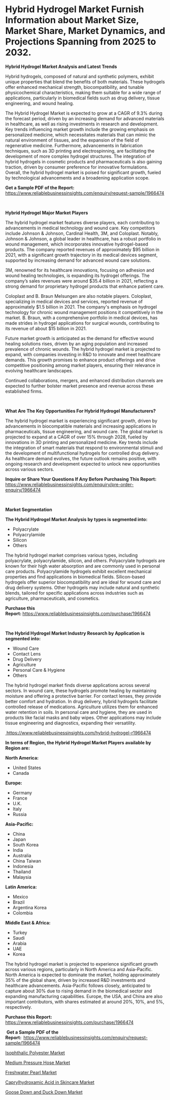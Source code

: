 <p><h1>Hybrid Hydrogel Market Furnish Information about Market Size, Market Share, Market Dynamics, and Projections Spanning from 2025 to 2032.</h1></p><p><strong>Hybrid Hydrogel Market Analysis and Latest Trends</strong></p>
<p><p>Hybrid hydrogels, composed of natural and synthetic polymers, exhibit unique properties that blend the benefits of both materials. These hydrogels offer enhanced mechanical strength, biocompatibility, and tunable physicochemical characteristics, making them suitable for a wide range of applications, particularly in biomedical fields such as drug delivery, tissue engineering, and wound healing. </p><p>The Hybrid Hydrogel Market is expected to grow at a CAGR of 9.3% during the forecast period, driven by an increasing demand for advanced materials in healthcare, as well as rising investments in research and development. Key trends influencing market growth include the growing emphasis on personalized medicine, which necessitates materials that can mimic the natural environment of tissues, and the expansion of the field of regenerative medicine. Furthermore, advancements in fabrication techniques, such as 3D printing and electrospinning, are facilitating the development of more complex hydrogel structures. The integration of hybrid hydrogels in cosmetic products and pharmaceuticals is also gaining traction, driven by consumer preference for innovative formulations. Overall, the hybrid hydrogel market is poised for significant growth, fueled by technological advancements and a broadening application scope.</p></p>
<p><strong>Get a Sample PDF of the Report:&nbsp;</strong> <a href="https://www.reliablebusinessinsights.com/enquiry/request-sample/1966474?utm_campaign=950&utm_medium=2&utm_source=Github&utm_content=ia&utm_term=01042025&utm_id=hybrid-hydrogel">https://www.reliablebusinessinsights.com/enquiry/request-sample/1966474</a></p>
<p>&nbsp;</p>
<p><strong>Hybrid Hydrogel Major Market Players</strong></p>
<p><p>The hybrid hydrogel market features diverse players, each contributing to advancements in medical technology and wound care. Key competitors include Johnson & Johnson, Cardinal Health, 3M, and Coloplast. Notably, Johnson & Johnson, a global leader in healthcare, has a robust portfolio in wound management, which incorporates innovative hydrogel-based products. The company reported revenues of approximately $95 billion in 2021, with a significant growth trajectory in its medical devices segment, supported by increasing demand for advanced wound care solutions.</p><p>3M, renowned for its healthcare innovations, focusing on adhesion and wound healing technologies, is expanding its hydrogel offerings. The company’s sales revenues were around $35.4 billion in 2021, reflecting a strong demand for proprietary hydrogel products that enhance patient care.</p><p>Coloplast and B. Braun Melsungen are also notable players. Coloplast, specializing in medical devices and services, reported revenue of approximately $1.5 billion in 2021. The company's emphasis on hydrogel technology for chronic wound management positions it competitively in the market. B. Braun, with a comprehensive portfolio in medical devices, has made strides in hydrogel applications for surgical wounds, contributing to its revenue of about $15 billion in 2021.</p><p>Future market growth is anticipated as the demand for effective wound healing solutions rises, driven by an aging population and increased prevalence of chronic wounds. The hybrid hydrogel market is projected to expand, with companies investing in R&D to innovate and meet healthcare demands. This growth promises to enhance product offerings and drive competitive positioning among market players, ensuring their relevance in evolving healthcare landscapes. </p><p>Continued collaborations, mergers, and enhanced distribution channels are expected to further bolster market presence and revenue across these established firms.</p></p>
<p>&nbsp;</p>
<p><strong>What Are The Key Opportunities For Hybrid Hydrogel Manufacturers?</strong></p>
<p><p>The hybrid hydrogel market is experiencing significant growth, driven by advancements in biocompatible materials and increasing applications in pharmaceuticals, tissue engineering, and wound care. The global market is projected to expand at a CAGR of over 15% through 2028, fueled by innovations in 3D printing and personalized medicine. Key trends include the integration of smart materials that respond to environmental stimuli and the development of multifunctional hydrogels for controlled drug delivery. As healthcare demand evolves, the future outlook remains positive, with ongoing research and development expected to unlock new opportunities across various sectors.</p></p>
<p><strong>Inquire or Share Your Questions If Any Before Purchasing This Report:</strong> <a href="https://www.reliablebusinessinsights.com/enquiry/pre-order-enquiry/1966474?utm_campaign=950&utm_medium=2&utm_source=Github&utm_content=ia&utm_term=01042025&utm_id=hybrid-hydrogel">https://www.reliablebusinessinsights.com/enquiry/pre-order-enquiry/1966474</a></p>
<p>&nbsp;</p>
<p><strong>Market Segmentation</strong></p>
<p><strong>The Hybrid Hydrogel Market Analysis by types is segmented into:</strong></p>
<p><ul><li>Polyacrylate</li><li>Polyacrylamide</li><li>Silicon</li><li>Others</li></ul></p>
<p><p>The hybrid hydrogel market comprises various types, including polyacrylate, polyacrylamide, silicon, and others. Polyacrylate hydrogels are known for their high water absorption and are commonly used in personal care products. Polyacrylamide hydrogels exhibit excellent mechanical properties and find applications in biomedical fields. Silicon-based hydrogels offer superior biocompatibility and are ideal for wound care and drug delivery systems. Other hydrogels may include natural and synthetic blends, tailored for specific applications across industries such as agriculture, pharmaceuticals, and cosmetics.</p></p>
<p><strong>Purchase this Report:&nbsp;</strong><a href="https://www.reliablebusinessinsights.com/purchase/1966474?utm_campaign=950&utm_medium=2&utm_source=Github&utm_content=ia&utm_term=01042025&utm_id=hybrid-hydrogel">https://www.reliablebusinessinsights.com/purchase/1966474</a></p>
<p>&nbsp;</p>
<p><strong>The Hybrid Hydrogel Market Industry Research by Application is segmented into:</strong></p>
<p><ul><li>Wound Care</li><li>Contact Lens</li><li>Drug Delivery</li><li>Agriculture</li><li>Personal Care & Hygiene</li><li>Others</li></ul></p>
<p><p>The hybrid hydrogel market finds diverse applications across several sectors. In wound care, these hydrogels promote healing by maintaining moisture and offering a protective barrier. For contact lenses, they provide better comfort and hydration. In drug delivery, hybrid hydrogels facilitate controlled release of medications. Agriculture utilizes them for enhanced water retention in soils. In personal care and hygiene, they are used in products like facial masks and baby wipes. Other applications may include tissue engineering and diagnostics, expanding their versatility.</p></p>
<p><a href="https://www.reliablebusinessinsights.com/hybrid-hydrogel-r1966474?utm_campaign=950&utm_medium=2&utm_source=Github&utm_content=ia&utm_term=01042025&utm_id=hybrid-hydrogel">&nbsp;https://www.reliablebusinessinsights.com/hybrid-hydrogel-r1966474</a></p>
<p><strong>In terms of Region, the Hybrid Hydrogel Market Players available by Region are:</strong></p>
<p>
    <p> <strong> North America: </strong>
        <ul>
            <li>United States</li>
            <li>Canada</li>
        </ul>
        </p> 
    <p> <strong> Europe: </strong>
        <ul>
            <li>Germany</li>
            <li>France</li>
            <li>U.K.</li>
            <li>Italy</li>
            <li>Russia</li>
        </ul>
        </p> 
    <p> <strong> Asia-Pacific: </strong>
        <ul>
            <li>China</li>
            <li>Japan</li>
            <li>South Korea</li>
            <li>India</li>
            <li>Australia</li>
            <li>China Taiwan</li>
            <li>Indonesia</li>
            <li>Thailand</li>
            <li>Malaysia</li>
        </ul>
        </p> 
    <p> <strong> Latin America: </strong>
        <ul>
            <li>Mexico</li>
            <li>Brazil</li>
            <li>Argentina Korea</li>
            <li>Colombia</li>
        </ul>
        </p> 
    <p> <strong> Middle East & Africa: </strong>
        <ul>
            <li>Turkey</li>
            <li>Saudi</li>
            <li>Arabia</li>
            <li>UAE</li>
            <li>Korea</li>
        </ul>
    </p>
    </p>
<p><p>The hybrid hydrogel market is projected to experience significant growth across various regions, particularly in North America and Asia-Pacific. North America is expected to dominate the market, holding approximately 35% of the global share, driven by increased R&D investments and healthcare advancements. Asia-Pacific follows closely, anticipated to capture about 30% due to rising demand in the biomedical sector and expanding manufacturing capabilities. Europe, the USA, and China are also important contributors, with shares estimated at around 20%, 10%, and 5%, respectively.</p></p>
<p><strong>Purchase this Report: </strong><a href="https://www.reliablebusinessinsights.com/purchase/1966474?utm_campaign=950&utm_medium=2&utm_source=Github&utm_content=ia&utm_term=01042025&utm_id=hybrid-hydrogel">https://www.reliablebusinessinsights.com/purchase/1966474</a></p>
<p>&nbsp;<strong>Get a Sample PDF of the Report:&nbsp;&nbsp;</strong><a href="https://www.reliablebusinessinsights.com/enquiry/request-sample/1966474?utm_campaign=950&utm_medium=2&utm_source=Github&utm_content=ia&utm_term=01042025&utm_id=hybrid-hydrogel">https://www.reliablebusinessinsights.com/enquiry/request-sample/1966474</a></p>
<p><strong></strong></p>
<p><p><a href="https://github.com/lateshab69/Market-Research-Report-List-1/blob/main/isophthalic-polyester-market.md?utm_campaign=950&utm_medium=2&utm_source=Github&utm_content=ia&utm_term=01042025&utm_id=hybrid-hydrogel">Isophthalic Polyester Market</a></p><p><a href="https://github.com/rosalinebhakta48/Market-Research-Report-List-1/blob/main/medium-pressure-hose-market.md?utm_campaign=950&utm_medium=2&utm_source=Github&utm_content=ia&utm_term=01042025&utm_id=hybrid-hydrogel">Medium Pressure Hose Market</a></p><p><a href="https://github.com/nkbaroga/Market-Research-Report-List-1/blob/main/freshwater-pearl-market.md?utm_campaign=950&utm_medium=2&utm_source=Github&utm_content=ia&utm_term=01042025&utm_id=hybrid-hydrogel">Freshwater Pearl Market</a></p><p><a href="https://github.com/hedbomkrahe/Market-Research-Report-List-1/blob/main/caprylhydroxamic-acid-in-skincare-market.md?utm_campaign=950&utm_medium=2&utm_source=Github&utm_content=ia&utm_term=01042025&utm_id=hybrid-hydrogel">Caprylhydroxamic Acid in Skincare Market</a></p><p><a href="https://github.com/elvutedipela/Market-Research-Report-List-1/blob/main/goose-down-and-duck-down-market.md?utm_campaign=950&utm_medium=2&utm_source=Github&utm_content=ia&utm_term=01042025&utm_id=hybrid-hydrogel">Goose Down and Duck Down Market</a></p></p>